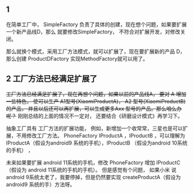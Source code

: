 ## 1 
在简单工厂中，
SimpleFactory 负责了具体的创建，现在想个问题，如果要扩展一个新产品线D，那么
就要修改SimpleFactory， 不符合对扩展开发，对修改关闭。

那么就换个模式，采用工厂方法模式，就可以扩展了，现在要扩展新的产品 D，
那么创建 ProductDFactory 实现MethodFactory就可以用了。

## 2 工厂方法已经满足扩展了
~~工厂方法已经满足扩展了，现在再想个问题，如果以前的产品线A，
要对 A 增加一些特色，  使可以生产 A1型号(XiaomiProductA)，  A2 型号(XiaomiProductB)的产品，
并且以后还可以再扩展，可以生成更多Axx 型号的产品。那么咱么办呢？~~
刚刚总结的上面的情况不一定对， 还要结合《研磨设计模式》再学习下。

抽象工厂具有 工厂方法的扩展功能， 例如，新增加一个收常常，三星也是可以扩展，不用修改工厂方法。
PhoneFactory IProductA ，IProductB ，可以理解为 IProductA（假设为android9 系统的手机），IProductB
（假设为android 10系统的手机）
， 

未来如果要扩展 android  11系统的手机，修改 PhoneFactory 增加 IProductC（假设为 android  11系统的手机的手机）。 但是感觉有个问题， 如果小米
说 android 9系统太老了，我要停掉，但是仍然要实现 createProductA（假设为android9 系统的手）方法呀。




